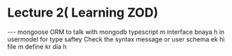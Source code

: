 # Lecture 2( Learning ZOD)
--- mongoose ORM to talk with mongodb 
typescript m interface bnaya h in usermodel for type saftey Check the syntax
message or user schema ek hi file m define kr dia h